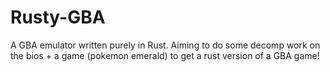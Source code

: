 # Rusty-GBA

A GBA emulator written purely in Rust.  Aiming to do some decomp work on the bios + a game (pokemon emerald) to get a rust version of a GBA game!
